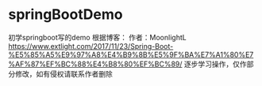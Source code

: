 # springBootDemo
初学springboot写的demo
根据博客：
作者：MoonlightL
https://www.extlight.com/2017/11/23/Spring-Boot-%E5%85%A5%E9%97%A8%E4%B9%8B%E5%9F%BA%E7%A1%80%E7%AF%87%EF%BC%88%E4%B8%80%EF%BC%89/
逐步学习操作，仅作部分修改，如有侵权请联系作者删除
